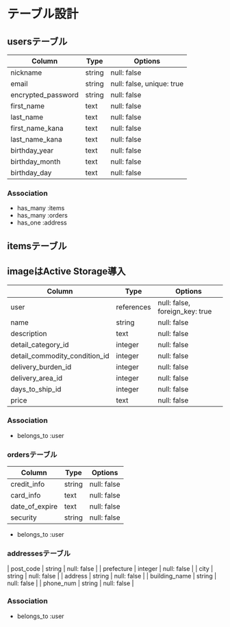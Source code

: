 # テーブル設計

## usersテーブル

| Column                           | Type   | Options                       |
| -------------------------------  | ------ | ----------------------------- |
| nickname                         | string | null: false
| email                            | string | null: false, unique: true     |
| encrypted_password               | string | null: false                   |
| first_name                       | text   | null: false                   |
| last_name                        | text   | null: false                   |
| first_name_kana                  | text   | null: false                   |
| last_name_kana                   | text   | null: false                   |
| birthday_year                    | text   | null: false                   |
| birthday_month                   | text   | null: false                   |
| birthday_day                     | text   | null: false                   |

### Association

- has_many :items
- has_many :orders
- has_one :address

## itemsテーブル
## imageはActive Storage導入

| Column                           | Type       | Options                        |
| -------------------------------  | ---------- | -------------------------------|
| user                             | references | null: false, foreign_key: true |
| name                             | string     | null: false                    |
| description                      | text       | null: false                    |
| detail_category_id               | integer    | null: false                    |
| detail_commodity_condition_id    | integer    | null: false                    |
| delivery_burden_id               | integer    | null: false                    |
| delivery_area_id                 | integer    | null: false                    |
| days_to_ship_id                  | integer    | null: false                    |
| price                            | text       | null: false                    |

### Association

- belongs_to :user

### ordersテーブル

| Column                           | Type       | Options                        |
| -------------------------------  | ---------- | -------------------------------|
| credit_info                      | string     | null: false                    |
| card_info                        | text       | null: false                    |
| date_of_expire                   | text       | null: false                    |
| security                         | string     | null: false                    |

- belongs_to :user


### addressesテーブル

<!-- | delivery_address                 | string     | null: false                    | -->
| post_code                        | string     | null: false                    |
| prefecture                       | integer    | null: false                    |
| city                             | string     | null: false                    |
| address                          | string     | null: false                    |
| building_name                    | string     | null: false                    |
| phone_num                        | string     | null: false                    |

### Association

- belongs_to :user